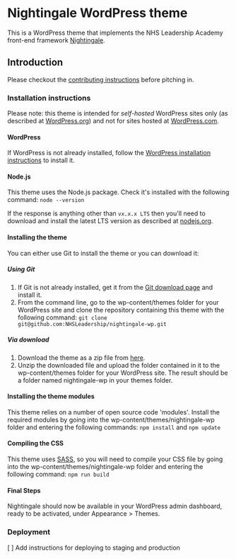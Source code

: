 # Nightingale WordPress theme

This is a WordPress theme that implements the NHS Leadership Academy front-end framework [Nightingale](https://github.com/NHSLeadership/nightingale).

## Introduction

Please checkout the [contributing instructions](CONTRIBUTING.md) before pitching in.

### Installation instructions

Please note: this theme is intended for *self-hosted* WordPress sites only (as described at [WordPress.org](https://wordpress.org)) and not for sites hosted at [WordPress.com](https://wordpress.com).

#### WordPress

If WordPress is not already installed, follow the [WordPress installation instructions](https://codex.wordpress.org/Installing_WordPress) to install it.

#### Node.js

This theme uses the Node.js package. Check it's installed with the following command: ````node --version````

If the response is anything other than ````vx.x.x LTS```` then you'll need to download and install the latest LTS version as described at [nodejs.org](https://nodejs.org/en/).

#### Installing the theme

You can either use Git to install the theme or you can download it:

##### Using Git

1. If Git is not already installed, get it from the [Git download page](https://git-scm.com/downloads) and install it.
2. From the command line, go to the wp-content/themes folder for your WordPress site and clone the repository containing this theme with the following command: ````git clone git@github.com:NHSLeadership/nightingale-wp.git````

##### Via download

1. Download the theme as a zip file from [here](https://github.com/NHSLeadership/nightingale-wp/archive/master.zip).
2. Unzip the downloaded file and upload the folder contained in it to the wp-content/themes folder for your WordPress site. The result should be a folder named nightingale-wp in your themes folder.

#### Installing the theme modules

This theme relies on a number of open source code 'modules'. Install the required modules by going into the wp-content/themes/nightingale-wp folder and entering the following commands: ````npm install```` and ````npm update````

#### Compiling the CSS

This theme uses [SASS](http://sass-lang.com/), so you will need to compile your CSS file by going into the wp-content/themes/nightingale-wp folder and entering the following command: ````npm run build````

#### Final Steps

Nightingale should now be available in your WordPress admin dashboard, ready to be activated, under Appearance > Themes.

### Deployment

[ ] Add instructions for deploying to staging and production